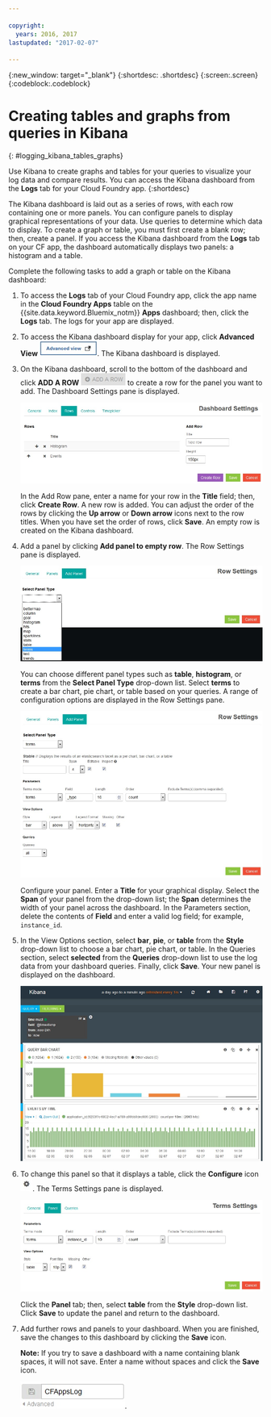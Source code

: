 ```yaml
---

copyright:
  years: 2016, 2017
lastupdated: "2017-02-07"

---
```

<!-- Copyright info and last updated date at top of file: REQUIRED
    The copyright and lastupdated info is YAML content that must occur at the top of the MD file, before attributes are listed.
    It must be --- surrounded by 3 dashes ---
    The value "years" can contain just one year or a two years separated by a comma. (years: 2014, 2016)
    The value "lastupdated" must be followed by a machine date in quotes in the following format: "YYYY-MM-DD"
    The value for "years" must be indented 2 spaces under "copyright", followed by "lastupdated" which should start on its own non-indented line.

-->

<!-- Common attributes used in the template are defined as follows: -->
{:new_window: target="_blank"}
{:shortdesc: .shortdesc}
{:screen:.screen}
{:codeblock:.codeblock}

<!-- Additional task topic: OPTIONAL
This is the template for additional task topics that are needed beyond the basic tasks in the getting started index.md.  As needed, other task topics can be included, with titles such as "Configuring x", "Administering y", "Managing z", etc. This topic is a peer of the getting started index.md in the <servicename>.ditamap. This topic can have one level of children and they also can be referenced in <servicename>.ditamap -->

# Creating tables and graphs from queries in Kibana
<!-- for example, Uploading your data -->
{: #logging_kibana_tables_graphs}
<!-- Provide an appropriate ID above -->

<!-- The short description section should include a sentence describing why this task is needed. For search engine optimization, include the service long name and "Bluemix". For example: -->

Use Kibana to create graphs and tables for your queries to visualize your log data and compare results. You can access the Kibana dashboard from the **Logs** tab for your Cloud Foundry app. 
{:shortdesc}

<!-- Include a sentence to briefly introduce the steps/subtopics. Example: -->
The Kibana dashboard is laid out as a series of rows, with each row containing one or more panels. You can configure panels to display graphical representations of your data. Use queries to determine which data to display. To create a graph or table, you must first create a blank row; then, create a panel. If you access the Kibana dashboard from the **Logs** tab on your CF app, the dashboard automatically displays two panels: a histogram and a table.

Complete the following tasks to add a graph or table on the Kibana dashboard:

1. To access the **Logs** tab of your Cloud Foundry app, click the app name in the **Cloud Foundry Apps** table on the {{site.data.keyword.Bluemix_notm}} **Apps** dashboard; then, click the **Logs** tab. The logs for your app are displayed.

2. To access the Kibana dashboard display for your app, click **Advanced View** ![Advanced view link](images/logging_advanced_view.jpg). The Kibana dashboard is displayed.

3. On the Kibana dashboard, scroll to the bottom of the dashboard and click **ADD A ROW** ![Add a row icon](images/logging_add_row.jpg) to create a row for the panel you want to add. The Dashboard Settings pane is displayed. 
	
	![Dashboard settings pane](images/logging_dashboard_settings.jpg)
	
	In the Add Row pane, enter a name for your row in the **Title** field; then, click **Create Row**. A new row is added. You can adjust the order of the rows by clicking the **Up arrow** or **Down arrow** icons next to the row titles. When you have set the order of rows, click **Save**. An empty row is created on the Kibana dashboard.

4. Add a panel by clicking **Add panel to empty row**. The Row Settings pane is displayed.

    ![Row settings pane](images/logging_row_settings.jpg)
	
	You can choose different panel types such as **table**, **histogram**, or **terms** from the **Select Panel Type** drop-down list. Select **terms** to create a bar chart, pie chart, or table based on your queries. A range of configuration options are displayed in the Row Settings pane.
	
	![Adding a panel in the row settings pane](images/logging_add_panel.jpg)
	
	Configure your panel. Enter a **Title** for your graphical display. Select the **Span** of your panel from the drop-down list; the **Span** determines the width of your panel across the dashboard. In the Parameters section, delete the contents of **Field** and enter a valid log field; for example, `instance_id`. 

5. In the View Options section, select **bar**, **pie**, or **table** from the **Style** drop-down list to choose a bar chart, pie chart, or table. In the Queries section, select **selected** from the **Queries** drop-down list to use the log data from your dashboard queries. Finally, click **Save**. Your new panel is displayed on the dashboard.

	![Dashboard displaying panel containing bar chart](images/logging_bar_chart_panel.jpg)
	
6. To change this panel so that it displays a table, click the **Configure** icon ![Configure icon](images/logging_dashboard_config_panel.jpg). The Terms Settings pane is displayed. 

	![Terms Settings pane](images/logging_terms_settings.jpg)
	
	Click the **Panel** tab; then, select **table** from the **Style** drop-down list. Click **Save** to update the panel and return to the dashboard.

7. Add further rows and panels to your dashboard. When you are finished, save the changes to this dashboard by clicking the **Save** icon.

    **Note:** If you try to save a dashboard with a name containing blank spaces, it will not save. Enter a name without spaces and click the **Save** icon.

    ![Save dashboard name ](images/logging_save_dashboard.jpg).


